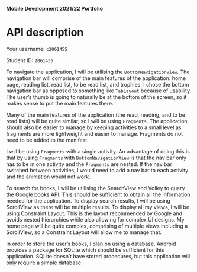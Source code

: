 **Mobile Development 2021/22 Portfolio**
# API description

Your username: `c2061455`

Student ID: `2061455`

To navigate the application, I will be utilising the `BottomNavigationView`. The navigation bar will comprise of the main features of the application: home page, reading list, read list, to be read list, and trophies. I chose the bottom navigation bar as opposed to something like `TabLayout` because of usability. The user’s thumb is going to naturally be at the bottom of the screen, so it makes sense to put the main features there.

Many of the main features of the application (the read, reading, and to be read lists) will be quite similar, so I will be using `Fragments`. The application should also be easier to manage by keeping activities to a small level as fragments are more lightweight and easier to manage. Fragments do not need to be added to the manifest.

I will be using `Fragments` with a single activity. An advantage of doing this is that by using `Fragments` with `BottomNavigationView` is that the nav bar only has to be in one activity and the `Fragments` are nested. If the nav bar switched between activities, I would need to add a nav bar to each activity and the animation would not work.

To search for books, I will be utilising the SearchView and Volley to query the Google books API. This should be sufficient to obtain all the information needed for the application. To display search results, I will be using ScrollView as there will be multiple results. To display all my views, I will be using Constraint Layout. This is the layout recommended by Google and avoids nested hierarchies while also allowing for complex UI designs. My home page will be quite complex, comprising of multiple views including a ScrollView, so a Constraint Layout will allow me to manage that.

In order to store the user’s books, I plan on using a database. Android provides a package for SQLite which should be sufficient for this application. SQLite doesn’t have stored procedures, but this application will only require a simple database. 
